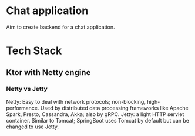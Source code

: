 # Chat application
Aim to create backend for a chat application.

# Tech Stack 
## Ktor with Netty engine
### Netty vs Jetty
Netty: Easy to deal with network protocols; non-blocking, high-performance. Used by distributed data processing frameworks like Apache Spark, Presto, Cassandra, Akka; also by gRPC.
Jetty: a light HTTP servlet container. Similar to Tomcat; SpringBoot uses Tomcat by default but can be changed to use Jetty.
